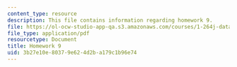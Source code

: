 ```yaml
---
content_type: resource
description: This file contains information regarding homework 9.
file: https://ol-ocw-studio-app-qa.s3.amazonaws.com/courses/1-264j-database-internet-and-systems-integration-technologies-fall-2013/3b27e10e80379e624d2ba179c1b96e74_MIT1_264JF13_HW9.pdf
file_type: application/pdf
resourcetype: Document
title: Homework 9
uid: 3b27e10e-8037-9e62-4d2b-a179c1b96e74
---
```

